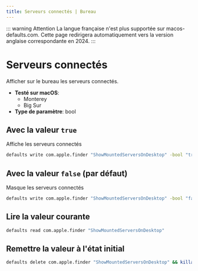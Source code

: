 ```yaml
---
title: Serveurs connectés | Bureau
---
```


::: warning Attention
La langue française n'est plus supportée sur macos-defaults.com. Cette page redirigera automatiquement vers la version anglaise correspondante en 2024.
:::

# Serveurs connectés

Afficher sur le bureau les serveurs connectés.

<!-- break lists -->

- **Testé sur macOS**:
  - Monterey
  - Big Sur
- **Type de paramètre**: bool

## Avec la valeur `true`

Affiche les serveurs connectés

```bash
defaults write com.apple.finder "ShowMountedServersOnDesktop" -bool "true" && killall Finder
```

## Avec la valeur `false` (par défaut)

Masque les serveurs connectés

```bash
defaults write com.apple.finder "ShowMountedServersOnDesktop" -bool "false" && killall Finder
```

## Lire la valeur courante

```bash
defaults read com.apple.finder "ShowMountedServersOnDesktop"
```

## Remettre la valeur à l'état initial

```bash
defaults delete com.apple.finder "ShowMountedServersOnDesktop" && killall Finder
```
